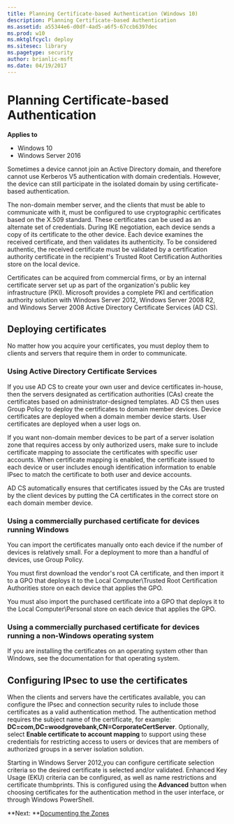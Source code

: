 ```yaml
---
title: Planning Certificate-based Authentication (Windows 10)
description: Planning Certificate-based Authentication
ms.assetid: a55344e6-d0df-4ad5-a6f5-67ccb6397dec
ms.prod: w10
ms.mktglfcycl: deploy
ms.sitesec: library
ms.pagetype: security
author: brianlic-msft
ms.date: 04/19/2017
---
```


# Planning Certificate-based Authentication

**Applies to**
-   Windows 10
-   Windows Server 2016

Sometimes a device cannot join an Active Directory domain, and therefore cannot use Kerberos V5 authentication with domain credentials. However, the device can still participate in the isolated domain by using certificate-based authentication.

The non-domain member server, and the clients that must be able to communicate with it, must be configured to use cryptographic certificates based on the X.509 standard. These certificates can be used as an alternate set of credentials. During IKE negotiation, each device sends a copy of its certificate to the other device. Each device examines the received certificate, and then validates its authenticity. To be considered authentic, the received certificate must be validated by a certification authority certificate in the recipient's Trusted Root Certification Authorities store on the local device.

Certificates can be acquired from commercial firms, or by an internal certificate server set up as part of the organization's public key infrastructure (PKI). Microsoft provides a complete PKI and certification authority solution with Windows Server 2012, Windows Server 2008 R2, and Windows Server 2008 Active Directory Certificate Services (AD CS).

## Deploying certificates

No matter how you acquire your certificates, you must deploy them to clients and servers that require them in order to communicate.

### Using Active Directory Certificate Services

If you use AD CS to create your own user and device certificates in-house, then the servers designated as certification authorities (CAs) create the certificates based on administrator-designed templates. AD CS then uses Group Policy to deploy the certificates to domain member devices. Device certificates are deployed when a domain member device starts. User certificates are deployed when a user logs on.

If you want non-domain member devices to be part of a server isolation zone that requires access by only authorized users, make sure to include certificate mapping to associate the certificates with specific user accounts. When certificate mapping is enabled, the certificate issued to each device or user includes enough identification information to enable IPsec to match the certificate to both user and device accounts.

AD CS automatically ensures that certificates issued by the CAs are trusted by the client devices by putting the CA certificates in the correct store on each domain member device.

### Using a commercially purchased certificate for devices running Windows

You can import the certificates manually onto each device if the number of devices is relatively small. For a deployment to more than a handful of devices, use Group Policy.

You must first download the vendor's root CA certificate, and then import it to a GPO that deploys it to the Local Computer\\Trusted Root Certification Authorities store on each device that applies the GPO.

You must also import the purchased certificate into a GPO that deploys it to the Local Computer\\Personal store on each device that applies the GPO.

### Using a commercially purchased certificate for devices running a non-Windows operating system

If you are installing the certificates on an operating system other than Windows, see the documentation for that operating system.

## Configuring IPsec to use the certificates

When the clients and servers have the certificates available, you can configure the IPsec and connection security rules to include those certificates as a valid authentication method. The authentication method requires the subject name of the certificate, for example: **DC=com,DC=woodgrovebank,CN=CorporateCertServer**. Optionally, select **Enable certificate to account mapping** to support using these credentials for restricting access to users or devices that are members of authorized groups in a server isolation solution.

Starting in Windows Server 2012,you can configure certificate selection criteria so the desired certificate is selected and/or validated. Enhanced Key Usage (EKU) criteria can be configured, as well as name restrictions and certificate thumbprints. This is configured using the **Advanced** button when choosing certificates for the authentication method in the user interface, or through Windows PowerShell.

**Next: **[Documenting the Zones](documenting-the-zones.md)
